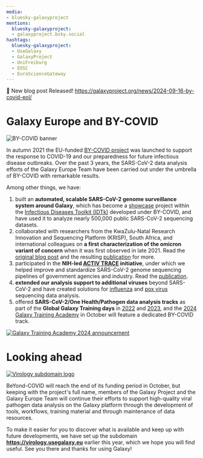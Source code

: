 ```yaml
---
media:
- bluesky-galaxyproject
mentions:
  bluesky-galaxyproject:
  - galaxyproject.bsky.social
hashtags:
  bluesky-galaxyproject:
  - UseGalaxy
  - GalaxyProject
  - UniFreiburg
  - EOSC
  - EuroScienceGateway
---
```

📝 New blog post Released!
https://galaxyproject.org/news/2024-09-16-by-covid-eol/

Galaxy Europe and BY\-COVID
===========================

![BY-COVID banner](https://avatars.githubusercontent.com/by-covid?s=100)

In autumn 2021 the EU\-funded [BY\-COVID project](https://by-covid.org/) was launched to support the response to COVID\-19 and our preparedness for future infectious disease outbreaks. Over the past 3 years, the SARS\-CoV\-2 data analysis efforts of the Galaxy Europe Team have been carried out under the umbrella of BY\-COVID with remarkable results.

Among other things, we have:

1. built an **automated, scalable SARS\-CoV\-2 genome surveillance system around Galaxy**, which has become a [showcase](https://www.infectious-diseases-toolkit.org/showcase/covid19-galaxy) project within the [Infectious Diseases Toolkit (IDTk)](https://www.infectious-diseases-toolkit.org/) developed under BY\-COVID, and have used it to analyze nearly 500,000 public SARS\-CoV\-2 sequencing datasets.
2. collaborated with researchers from the KwaZulu\-Natal Research Innovation and Sequencing Platform (KRISP), South Africa, and international colleagues on **a first characterization of the omicron variant of concern** when it was first observed in late 2021\. Read the [original blog post](https://galaxyproject.org/news/2021-11-29-omicron-and-galaxy/) and the resulting [publication](https://doi.org/10.1093/molbev/msac061) for more.
3. participated in the **NIH\-led [ACTIV TRACE](https://www.nih.gov/research-training/medical-research-initiatives/activ/tracking-resistance-coronavirus-evolution-trace) initiative**, under which we helped improve and standardize SARS\-CoV\-2 genome sequencing pipelines of government agencies and industry. Read the [publication](https://doi.org/10.3390/v16030430).
4. **extended our analysis support to additional viruses** beyond SARS\-CoV\-2 and have created solutions for [influenza](https://usegalaxy.eu/published/page?id=a04ab8d6ecb698fa) and [pox virus](https://usegalaxy.eu/published/page?id=9172077f52d9d49f) sequencing data analysis.
5. offered **SARS\-CoV\-2/One Health/Pathogen data analysis tracks** as part of the **Global Galaxy Training days** in [2022](https://gallantries.github.io/video-library/events/smorgasbord2/tapas.html) and [2023](https://gallantries.github.io/video-library/events/smorgasbord3/), and the [2024 Galaxy Training Academy](https://training.galaxyproject.org/training-material/events/galaxy-academy-2024.html) in October will feature a dedicated BY\-COVID track.

[![Galaxy Training Academy 2024 announcement](https://galaxyproject.org/news/2024-09-16-by-covid-eol/banner_gta_1000x300.png)](https://training.galaxyproject.org/training-material/events/galaxy-academy-2024.html)

Looking ahead
=============

[![Virology subdomain logo](https://usegalaxy-eu.github.io/assets/media/virologyeu_logo.png)](https://virology.usegalaxy.eu)

BeYond\-COVID will reach the end of its funding period in October, but keeping with the project's full name, members of the Galaxy Project and the Galaxy Europe Team will continue their efforts to support high\-quality viral pathogen data analysis on the Galaxy platform through the development of tools, workflows, training material and through maintenance of data resources.

To make it easier for you to discover what is available and keep up with future developments, we have set up the subdomain **https://virology.usegalaxy.eu** earlier this year, which we hope you will find useful. See you there and thanks for using Galaxy!